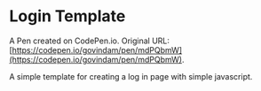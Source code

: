 # Login Template

A Pen created on CodePen.io. Original URL: [https://codepen.io/govindam/pen/mdPQbmW](https://codepen.io/govindam/pen/mdPQbmW).

A simple template for creating a log in page with simple javascript.
